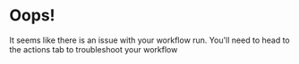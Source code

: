 # Oops!

It seems like there is an issue with your workflow run. You'll need to head to the actions tab to troubleshoot your workflow
